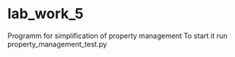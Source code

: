 # lab_work_5
Programm for simplification of property management
To start it run property_management_test.py
